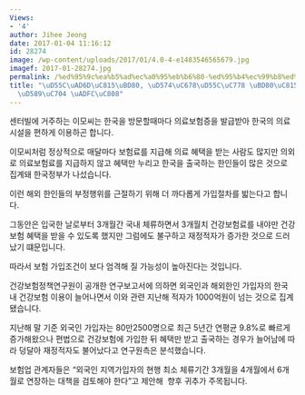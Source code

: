 ```yaml
---
Views:
- '4'
author: Jihee Jeong
date: 2017-01-04 11:16:12
id: 28274
image: /wp-content/uploads/2017/01/4.0-4-e1483546565679.jpg
imagef: 2017-01-28274.jpg
permalink: /%ed%95%9c%ea%b5%ad%ec%a0%95%eb%b6%80-%ed%95%b4%ec%99%b8%ed%95%9c%ec%9d%b8-%eb%b6%80%ec%a0%95-%ec%9d%98%eb%a3%8c%ed%96%89%ec%9c%84-%ea%b7%bc%ec%a0%88/
title: "\uD55C\uAD6D\uC815\uBD80, \uD574\uC678\uD55C\uC778 \uBD80\uC815 \uC758\uB8CC\
  \uD589\uC704 \uADFC\uC808"
---
```


센터빌에 거주하는 이모씨는 한국을 방문할때마다 의료보험증을 발급받아 한국의 의료시설을 편하게 이용하곤 합니다.

이모씨처럼 정상적으로 매달마다 보험료를 지급해 의료 혜택을 받는 사람도 많지만 의외로 의료보험료를 지급하지 않고 혜택만 누리고 한국을 출국하는 한인들이 많은 것으로 집계돼 한국정부가 나섰습니다.

이런 해외 한인들의 부정행위를 근절하기 위해 더 까다롭게 가입절차를 밟는다고 합니다.

그동안은 입국한 날로부터 3개월간 국내 체류하면서 3개월치 건강보험료를 내야만 건강보험 혜택을 받을 수 있도록 했지만 그럼에도 불구하고 재정적자가 증가한 것으로 드러났기 떄문입니다.

따라서 보험 가입조건이 보다 엄격해 질 가능성이 높아진다는 것입니다.

건강보험정책연구원이 공개한 연구보고서에 의하면 외국인과 해외한인 가입자의 한국 내 건강보험 이용이 늘어나면서 이와 관련 지난해 적자가 1000억원이 넘는 것으로 집계됐습니다.

지난해 말 기준 외국인 가입자는 80만2500명으로 최근 5년간 연평균 9.8%로 빠르게 증가해왔으나 편법으로 건강보험에 가입한 뒤 혜택만 받고 출국하는 경우가 늘어남에 따라 덩달아 재정적자도 불어났다고 연구원측은 분석했습니다.

보험업 관계자들은 “외국인 지역가입자의 현행 최소 체류기간 3개월을 4개월에서 6개월로 연장하는 대책을 검토해야 한다”고 제안해  향후 귀추가 주목됩니다.